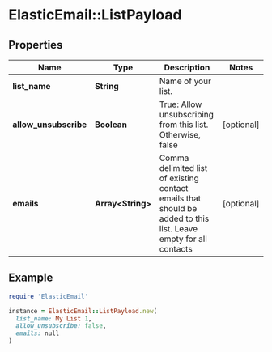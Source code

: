 # ElasticEmail::ListPayload

## Properties

| Name | Type | Description | Notes |
| ---- | ---- | ----------- | ----- |
| **list_name** | **String** | Name of your list. |  |
| **allow_unsubscribe** | **Boolean** | True: Allow unsubscribing from this list. Otherwise, false | [optional] |
| **emails** | **Array&lt;String&gt;** | Comma delimited list of existing contact emails that should be added to this list. Leave empty for all contacts | [optional] |

## Example

```ruby
require 'ElasticEmail'

instance = ElasticEmail::ListPayload.new(
  list_name: My List 1,
  allow_unsubscribe: false,
  emails: null
)
```

